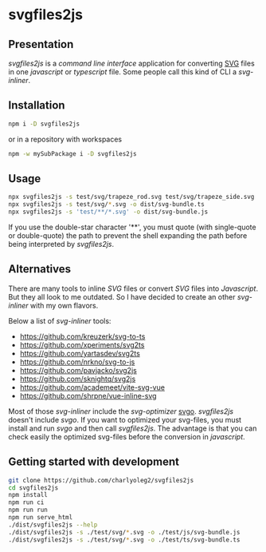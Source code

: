 svgfiles2js
===========


Presentation
------------

*svgfiles2js* is a *command line interface* application for converting [SVG](https://www.w3.org/Graphics/SVG/) files in one *javascript* or *typescript* file. Some people call this kind of CLI a *svg-inliner*.

Installation
------------

```bash
npm i -D svgfiles2js
```

or in a repository with workspaces

```bash
npm -w mySubPackage i -D svgfiles2js
```

Usage
-----

```bash
npx svgfiles2js -s test/svg/trapeze_rod.svg test/svg/trapeze_side.svg
npx svgfiles2js -s test/svg/*.svg -o dist/svg-bundle.ts
npx svgfiles2js -s 'test/**/*.svg' -o dist/svg-bundle.js
```

If you use the double-star character '\*\*', you must quote (with single-quote or double-quote) the path to prevent the shell expanding the path before being interpreted by *svgfiles2js*.

Alternatives
------------

There are many tools to inline *SVG* files or convert *SVG* files into *Javascript*. But they all look to me outdated. So I have decided to create an other *svg-inliner* with my own flavors.

Below a list of *svg-inliner* tools:

- https://github.com/kreuzerk/svg-to-ts
- https://github.com/xperiments/svg2ts
- https://github.com/yartasdev/svg2ts
- https://github.com/nrkno/svg-to-js
- https://github.com/pavjacko/svg2js
- https://github.com/sknightq/svg2js
- https://github.com/academeet/vite-svg-vue
- https://github.com/shrpne/vue-inline-svg

Most of those *svg-inliner* include the *svg-optimizer* [svgo](https://svgo.dev/). *svgfiles2js* doesn't include *svgo*. If you want to optimized your svg-files, you must install and run *svgo* and then call *svgfiles2js*. The advantage is that you can check easily the optimized svg-files before the conversion in *javascript*.


Getting started with development
--------------------------------

```bash
git clone https://github.com/charlyoleg2/svgfiles2js
cd svgfiles2js
npm install
npm run ci
npm run run
npm run serve_html
./dist/svgfiles2js --help
./dist/svgfiles2js -s ./test/svg/*.svg -o ./test/js/svg-bundle.js
./dist/svgfiles2js -s ./test/svg/*.svg -o ./test/ts/svg-bundle.ts
```




